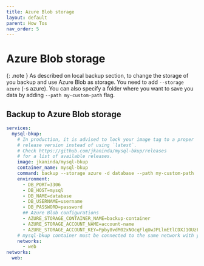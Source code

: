 ```yaml
---
title: Azure Blob storage
layout: default
parent: How Tos
nav_order: 5
---
```

# Azure Blob storage

{: .note }
As described on local backup section, to change the storage of you backup and use Azure Blob as storage. You need to add `--storage azure` (-s azure).
You can also specify a folder where you want to save you data by adding `--path my-custom-path` flag.


## Backup to Azure Blob storage

```yml
services:
  mysql-bkup:
    # In production, it is advised to lock your image tag to a proper
    # release version instead of using `latest`.
    # Check https://github.com/jkaninda/mysql-bkup/releases
    # for a list of available releases.
    image: jkaninda/mysql-bkup
    container_name: mysql-bkup
    command: backup --storage azure -d database --path my-custom-path
    environment:
      - DB_PORT=3306
      - DB_HOST=mysql
      - DB_NAME=database
      - DB_USERNAME=username
      - DB_PASSWORD=password
      ## Azure Blob configurations
      - AZURE_STORAGE_CONTAINER_NAME=backup-container
      - AZURE_STORAGE_ACCOUNT_NAME=account-name
      - AZURE_STORAGE_ACCOUNT_KEY=Ppby8vdM02xNOcqFlqUwJPLlmEtlCDXJ1OUzFT50uSRZ6IFsuFq2UVErCz4I6tq/K1SZFPTOtr/KBHBeksoGMGw==
    # mysql-bkup container must be connected to the same network with your database
    networks:
      - web
networks:
  web:
```



